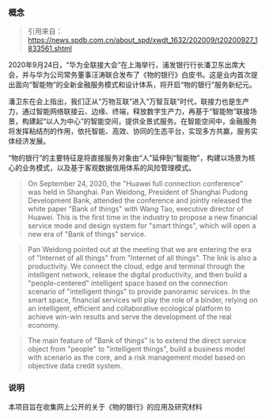 ### 概念
> 引用来自：https://news.spdb.com.cn/about_spd/xwdt_1632/202009/t20200927_1833561.shtml

2020年9月24日，“华为全联接大会”在上海举行，浦发银行行长潘卫东出席大会，并与华为公司常务董事汪涛联合发布了《物的银行》白皮书。这是业内首次提出面向“智能物”的全新金融服务模式和设计体系，将开启“物的银行”服务新纪元。

潘卫东在会上指出，我们正从“万物互联”进入“万智互联”时代，联接力也是生产力，通过智能网络联接云、边缘、终端，释放数字生产力，再基于“智能物”联接场景，构建起“以人为中心”的智能空间，提供全景式服务。在智能空间中，金融服务将发挥粘结剂的作用，依托智能、高效、协同的生态平台，实现多方共赢，服务实体经济发展。 

“物的银行”的主要特征是将直接服务对象由“人”延伸到“智能物”，构建以场景为核心的业务模式，以及基于客观数据信用体系的风险管理模式。 

> On September 24, 2020, the "Huawei full connection conference" was held in Shanghai. Pan Weidong, President of Shanghai Pudong Development Bank, attended the conference and jointly released the white paper "Bank of things" with Wang Tao, executive director of Huawei. This is the first time in the industry to propose a new financial service mode and design system for "smart things", which will open a new era of "Bank of things" service.

> Pan Weidong pointed out at the meeting that we are entering the era of "Internet of all things" from "Internet of all things". The link is also a productivity. We connect the cloud, edge and terminal through the intelligent network, release the digital productivity, and then build a "people-centered" intelligent space based on the connection scenario of "intelligent things" to provide panoramic services. In the smart space, financial services will play the role of a binder, relying on an intelligent, efficient and collaborative ecological platform to achieve win-win results and serve the development of the real economy.

> The main feature of "Bank of things" is to extend the direct service object from "people" to "intelligent things", build a business model with scenario as the core, and a risk management model based on objective data credit system.

### 说明
本项目旨在收集网上公开的关于《物的银行》的应用及研究材料
